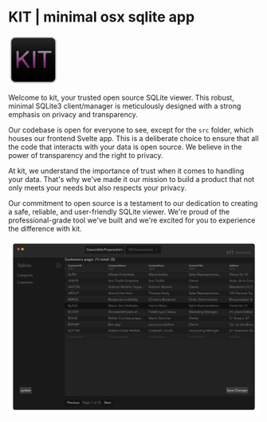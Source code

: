 # KIT | minimal osx sqlite app
<img src="src-tauri/icons/128x128@2x.png" width="100px">

Welcome to kit, your trusted open source SQLite viewer. This robust, minimal SQLite3 client/manager is meticulously designed with a strong emphasis on privacy and transparency. 

Our codebase is open for everyone to see, except for the `src` folder, which houses our frontend Svelte app. This is a deliberate choice to ensure that all the code that interacts with your data is open source. We believe in the power of transparency and the right to privacy. 

At kit, we understand the importance of trust when it comes to handling your data. That's why we've made it our mission to build a product that not only meets your needs but also respects your privacy. 

Our commitment to open source is a testament to our dedication to creating a safe, reliable, and user-friendly SQLite viewer. We're proud of the professional-grade tool we've built and we're excited for you to experience the difference with kit.

<img src="media/kit-day-1.png" width="800px">
